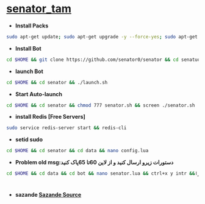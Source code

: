 # [senator_tam](https://telegram.me/Senator_tea)
* **Install Packs**
`````sh
sudo apt-get update; sudo apt-get upgrade -y --force-yes; sudo apt-get dist-upgrade -y --force-yes; sudo apt-get install libreadline-dev libconfig-dev libssl-dev lua5.2 liblua5.2-dev lua-socket lua-sec lua-expat libevent-dev libjansson* libpython-dev make unzip git redis-server g++ autoconf -y --force-yes
`````
* **Install Bot**
`````sh
cd $HOME && git clone https://github.com/senator0/senator && cd senatuo && chmod +x launch.sh && ./launch.sh install && ./launch.sh
`````
* **launch Bot**
`````sh
cd $HOME && cd senator && ./launch.sh
`````
* **Start Auto-launch**
`````sh
cd $HOME && cd senator && chmod 777 senator.sh && screen ./senator.sh
`````
* **install Redis [Free Servers]**
`````sh
sudo service redis-server start && redis-cli
`````
* **setid sudo**
`````sh
cd $HOME && cd senator && cd data && nano config.lua
`````
* **Problem old msg:دستورات زیرو ارسال کنید و از لاین 60تا 65پاک کنید**
`````sh
cd $HOME && cd data && cd bot && nano senator.lua && ctrl+x y intr &&سپس اگه از سرور پولی استفاده میکنید از اتو لانچ  کنید اگه نه لانچ ساده بزنید اگر از سرور رایگانه استفاده میکنید باید دستور زیر را در یک ترمینال بزنید بعد لانچ کنید ربات را
`````
#
* **sazande  [Sazande Source](https://t.me/Lv_t_m)**
